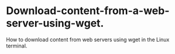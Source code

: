 # Download-content-from-a-web-server-using-wget.
How to download content from web servers using wget in the Linux terminal.
